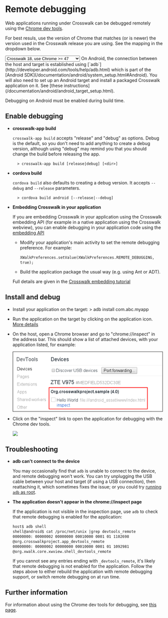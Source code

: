 <style>
.simple-table {
    table-layout:fixed;
    padding: 0px;
}

.simple-table td {
    height: 5px !important;
}

</style>

# Remote debugging

Web applications running under Crosswalk can be debugged remotely using the [Chrome dev tools](https://developer.chrome.com/devtools/index). 

For best resuls, use the version of Chrome that matches (or is newer) the version used in the Crosswalk release you are using. See the mapping in the dropdown below.

<select>
  <option>Crosswalk 18, use Chrome >= 47</option>
  <option>Crosswalk 17, use Chrome >= 46</option>
  <option>Crosswalk 16, use Chrome >= 45</option>
  <option>Crosswalk 15, use Chrome >= 44</option>
  <option>Crosswalk 14, use Chrome >= 43</option>
  <option>Crosswalk 13, use Chrome >= 42</option>
  <option>Crosswalk 12, use Chrome >= 41</option>
  <option>...</option>
  <option>Crosswalk &nbsp;x, use Chrome >= (x+29)</option>
</select>
On Android, the connection between the host and target is established using [`adb`](http://developer.android.com/tools/help/adb.html) which is part of the [Android SDK](/documentation/android/system_setup.html#Android). You will also need to set up an Android target and install a packaged Crosswalk application on it. See [these instructions](/documentation/android/android_target_setup.html).

Debugging on Android must be enabled during build time. 

## <a class="doc-anchor" id="Enable-debugging"></a>Enable debugging

* **crosswalk-app build**

  `crosswalk-app build` accepts "release" and "debug" as options.  Debug is the default, so you don't need to add anything to create a debug version, although using "debug" may remind you that you should change the build before releasing the app.

        > crosswalk-app build [release|debug] [<dir>] 

* **cordova build**

  `cordova build` also defaults to creating a debug version. It accepts `--debug` and `--release` parameters.
  
        > cordova build android [--release|--debug]

* **Embedding Crosswalk in your application**

  If you are embedding Crosswalk in your application using the Crosswalk embedding API (for example in a native application using the Crosswalk webview), you can enable debugging in your application code using the [embedding API](/documentation/embedding_crosswalk.html)

  * Modify your application's main activity to set the remote debugging preference. For example:

        XWalkPreferences.setValue(XWalkPreferences.REMOTE_DEBUGGING, true);

  * Build the application package the usual way (e.g. using Ant or ADT).

  Full details are given in the [Crosswalk embedding tutorial](/documentation/embedding_crosswalk.html#Debugging)


## Install and debug

* Install your application on the target:
      > adb install com.abc.myapp

* Run the application on the target by clicking on the application icon. [More details](/documentation/android/run_on_android.html)

* On the host, open a Chrome browser and go to "chrome://inspect" in the address bar. This should show a list of attached devices, with your application listed, for example:

  <img src="/assets/crosswalk-debug-in-chrome.png" title="Debugging a Crosswalk application in Chrome" style="display:block;margin:0 auto;">

* Click on the "inspect" link to open the application for debugging with the Chrome dev tools.

  <img src="/assets/crosswalk-debug-in-chrome2.png" style="display:block;margin:0 auto;">
  
## Troubleshooting

* **adb can't connect to the device**

  You may occasionally find that `adb` is unable to connect to the device, and remote debugging won't work. You can try unplugging the USB cable between your host and target (if using a USB connection), then reattaching it, which sometimes fixes the issue; or you could try [running `adb` as root](/documentation/android/android_target_setup.html#Fixing-device-access-issues-on-Linux).

* **The application doesn't appear in the chrome://inspect page**

  If the application is not visible in the inspection page, use `adb` to check that remote debugging is enabled for the application:

    ```
    host$ adb shell
    shell@android$ cat /proc/net/unix |grep devtools_remote
    00000000: 00000002 00000000 00010000 0001 01 1102698 @org.crosswalkproject.app_devtools_remote
    00000000: 00000002 00000000 00010000 0001 01 1092981 @org.xwalk.core.xwview.shell_devtools_remote
    ```

  If you cannot see any entries ending with `_devtools_remote`, it's likely that remote debugging is not enabled for the application. Follow the steps above to either rebuild the application with remote debugging support, or switch remote debugging on at run time.

## Further information

For information about using the Chrome dev tools for debugging, see [this page](https://developer.chrome.com/devtools/index).
